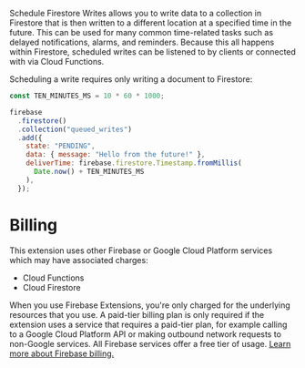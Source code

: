 Schedule Firestore Writes allows you to write data to a collection in Firestore that is then written to a different location at a specified time in the future. This can be used for many common time-related tasks such as delayed notifications, alarms, and reminders. Because this all happens within Firestore, scheduled writes can be listened to by clients or connected with via Cloud Functions.

Scheduling a write requires only writing a document to Firestore:

```js
const TEN_MINUTES_MS = 10 * 60 * 1000;

firebase
  .firestore()
  .collection("queued_writes")
  .add({
    state: "PENDING",
    data: { message: "Hello from the future!" },
    deliverTime: firebase.firestore.Timestamp.fromMillis(
      Date.now() + TEN_MINUTES_MS
    ),
  });
```

# Billing

This extension uses other Firebase or Google Cloud Platform services which may have associated charges:

<!-- List all products the extension interacts with -->

- Cloud Functions
- Cloud Firestore

When you use Firebase Extensions, you're only charged for the underlying resources that you use. A paid-tier billing plan is only required if the extension uses a service that requires a paid-tier plan, for example calling to a Google Cloud Platform API or making outbound network requests to non-Google services. All Firebase services offer a free tier of usage. [Learn more about Firebase billing.](https://firebase.google.com/pricing)
